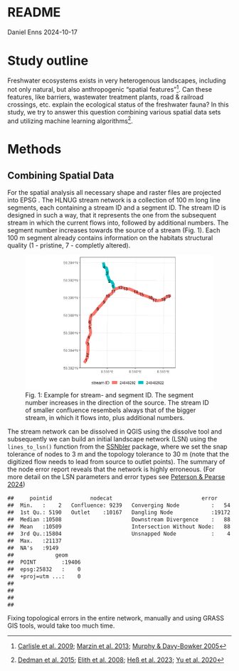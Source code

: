 README
================
Daniel Enns
2024-10-17

# Study outline

Freshwater ecosystems exists in very heterogenous landscapes, including
not only natural, but also anthropogenic “spatial features”[^1]. Can
these features, like barriers, wastewater treatment plants, road &
railroad crossings, etc. explain the ecological status of the freshwater
fauna? In this study, we try to answer this question combining various
spatial data sets and utilizing machine learning algorithms[^2].

# Methods

## Combining Spatial Data

For the spatial analysis all necessary shape and raster files are
projected into EPSG . The HLNUG stream network is a collection of 100 m
long line segments, each containing a stream ID and a segment ID. The
stream ID is designed in such a way, that it represents the one from the
subsequent stream in which the current flows into, followed by
additional numbers. The segment number increases towards the source of a
stream (Fig. 1). Each 100 m segment already contains information on the
habitats structural quality (1 - pristine, 7 - completly altered).

<figure>
<img src="README_files/figure-gfm/create_figure-1.png"
alt="Fig. 1: Example for stream- and segment ID. The segment number increases in the direction of the source. The stream ID of smaller confluence resembels always that of the bigger stream, in which it flows into, plus additional numbers." />
<figcaption aria-hidden="true">Fig. 1: Example for stream- and segment
ID. The segment number increases in the direction of the source. The
stream ID of smaller confluence resembels always that of the bigger
stream, in which it flows into, plus additional numbers.</figcaption>
</figure>

The stream network can be dissolved in QGIS using the dissolve tool and
subsequently we can build an initial landscape network (LSN) using the
`lines_to_lsn()` function from the
[SSNbler](https://cran.r-project.org/web/packages/SSNbler/index.html)
package, where we set the snap tolerance of nodes to 3 m and the
topology tolerance to 30 m (note that the digitized flow needs to lead
from source to outlet points). The summary of the node error report
reveals that the network is highly erroneous. (For more detail on the
LSN parameters and error types see [Peterson & Pearse
2024](https://github.com/pet221/SSNbler/blob/main/inst/tutorials/Topology_Editing/QGIS/TopologyEditing_QGIS.pdf))

    ##     pointid            nodecat                            error      
    ##  Min.   :    2   Confluence: 9239   Converging Node          :   54  
    ##  1st Qu.: 5190   Outlet    :10167   Dangling Node            :19172  
    ##  Median :10508                      Downstream Divergence    :   88  
    ##  Mean   :10509                      Intersection Without Node:   88  
    ##  3rd Qu.:15804                      Unsnapped Node           :    4  
    ##  Max.   :21137                                                       
    ##  NA's   :9149                                                        
    ##             geom      
    ##  POINT        :19406  
    ##  epsg:25832   :    0  
    ##  +proj=utm ...:    0  
    ##                       
    ##                       
    ##                       
    ## 

Fixing topological errors in the entire network, manually and using
GRASS GIS tools, would take too much time.

[^1]: [Carlisle et al. 2009](https://doi.org/10.1007/s10661-008-0256-z);
    [Marzin et al. 2013](https://doi.org/10.1007/s10750-012-1254-2);
    [Murphy & Davy-Bowker
    2005](https://doi.org/10.1007/s10750-004-1451-8)

[^2]: [Dedman et
    al. 2015](http://dx.doi.org/10.1016/j.ecolmodel.2015.05.010); [Elith
    et al. 2008](https://doi.org/10.1111/j.1365-2656.2008.01390.x); [Heß
    et al. 2023](http://dx.doi.org/10.1016/j.scitotenv.2023.162952); [Yu
    et al. 2020](https://doi.org/10.1016/j.ecolmodel.2020.109202)
